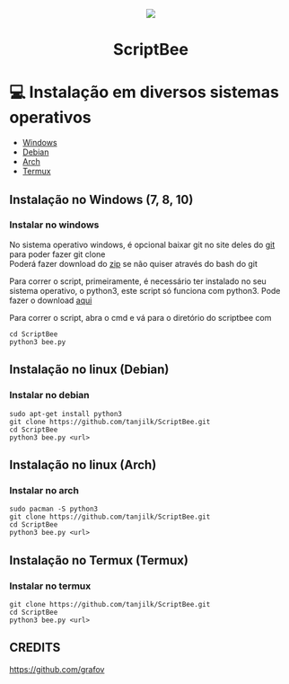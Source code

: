 <p align="center">
  <img src="https://raw.githubusercontent.com/tanjilk/overload/main/img/imgshow.png">
</p>
 
<h1 align="center">ScriptBee</h1>  


# 💻 Instalação em diversos sistemas operativos
  - [Windows](#instalar-no-windows)
  - [Debian](#instalar-no-debian)
  - [Arch](#instalar-no-arch)
  - [Termux](#instalar-no-termux)

## Instalação no Windows (7, 8, 10)
### Instalar no windows
No sistema operativo windows, é opcional baixar git no site deles do [git](https://git-scm.com/downloads) para poder fazer git clone  
Poderá fazer download do [zip](https://github.com/tanjilk/ScriptBee/archive/refs/heads/master.zip) se não quiser através do bash do git  

Para correr o script, primeiramente, é necessário ter instalado no seu sistema operativo, o python3, este script só funciona com python3. Pode fazer o download [aqui](https://www.python.org/downloads/)

Para correr o script, abra o cmd e vá para o diretório do scriptbee com 
```
cd ScriptBee  
python3 bee.py
```

## Instalação no linux (Debian)
### Instalar no debian

```sudo apt-get install git
sudo apt-get install python3
git clone https://github.com/tanjilk/ScriptBee.git 
cd ScriptBee
python3 bee.py <url>
```

## Instalação no linux (Arch)
### Instalar no arch
```sudo pacman -S git
sudo pacman -S python3
git clone https://github.com/tanjilk/ScriptBee.git
cd ScriptBee
python3 bee.py <url>
```

## Instalação no Termux (Termux)
### Instalar no termux
```pkg install git  
git clone https://github.com/tanjilk/ScriptBee.git 
cd ScriptBee  
python3 bee.py <url>    
```
 ## CREDITS
 https://github.com/grafov
